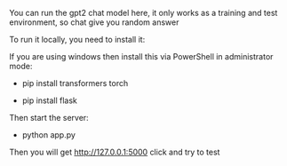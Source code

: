 You can run the gpt2 chat model here, it only works as a training and test environment, so chat give you random answer

To run it locally, you need to install it:

If you are using windows then install this via PowerShell in administrator mode:

- pip install transformers torch

- pip install flask

Then start the server:

- python app.py

Then you will get http://127.0.0.1:5000 click and try to test

